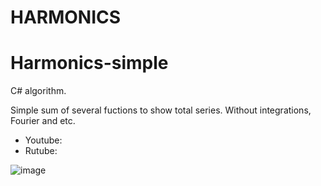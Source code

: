 # HARMONICS

# Harmonics-simple

C# algorithm.

Simple sum of several fuctions to show total series. Without integrations, Fourier and etc.

- Youtube:
- Rutube: 

![image](https://github.com/user-attachments/assets/fd8248d0-b23d-4142-a5fc-7acfe01e1353)

